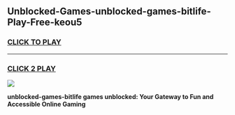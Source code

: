 
## Unblocked-Games-unblocked-games-bitlife-Play-Free-keou5
<h3>
<a href="https://premium76.site?title=unblocked-games-bitlife&ref=20M">CLICK TO PLAY</a></h3>
<hr>

<h3>
<a href="https://premium76.site?title=unblocked-games-bitlife&ref=20M">CLICK 2 PLAY</a>
  
</h3>

<a href="https://premium76.site?title=unblocked-games-bitlife&ref=19M"><img src="https://clearcache.store/games.png"></a>


**unblocked-games-bitlife games unblocked: Your Gateway to Fun and Accessible Online Gaming**
